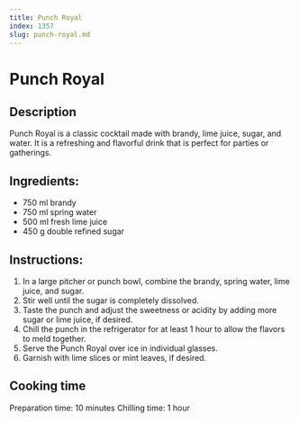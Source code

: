```yaml
---
title: Punch Royal
index: 1357
slug: punch-royal.md
---
```


# Punch Royal

## Description
Punch Royal is a classic cocktail made with brandy, lime juice, sugar, and water. It is a refreshing and flavorful drink that is perfect for parties or gatherings.

## Ingredients:
- 750 ml brandy
- 750 ml spring water
- 500 ml fresh lime juice
- 450 g double refined sugar

## Instructions:
1. In a large pitcher or punch bowl, combine the brandy, spring water, lime juice, and sugar.
2. Stir well until the sugar is completely dissolved.
3. Taste the punch and adjust the sweetness or acidity by adding more sugar or lime juice, if desired.
4. Chill the punch in the refrigerator for at least 1 hour to allow the flavors to meld together.
5. Serve the Punch Royal over ice in individual glasses.
6. Garnish with lime slices or mint leaves, if desired.

## Cooking time
Preparation time: 10 minutes
Chilling time: 1 hour